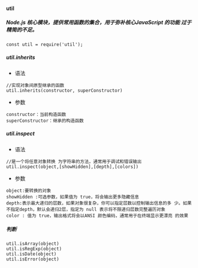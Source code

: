 #### util 
##### Node.js 核心模块，提供常用函数的集合，用于弥补核心JavaScript 的功能 过于精简的不足。
```$xslt
const util = require('util');
```
##### util.inherits
- 语法
```$xslt
//实现对象间原型继承的函数
util.inherits(constructor, superConstructor)
```
- 参数
```$xslt
constructor：当前构造函数
superConstructor：继承的构造函数
```
##### util.inspect
- 语法
```$xslt
//是一个将任意对象转换 为字符串的方法，通常用于调试和错误输出
util.inspect(object,[showHidden],[depth],[colors]) 
```
- 参数
```$xslt
object:要转换的对象
showHidden :可选参数，如果值为 true，将会输出更多隐藏信息
depth:表示最大递归的层数，如果对象很复杂，你可以指定层数以控制输出信息的多 少。如果不指定depth，默认会递归2层，指定为 null 表示将不限递归层数完整遍历对象
color : 值为 true，输出格式将会以ANSI 颜色编码，通常用于在终端显示更漂亮 的效果
```
##### 判断
```$xslt
util.isArray(object)
util.isRegExp(object)
util.isDate(object)
util.isError(object)
```
